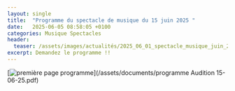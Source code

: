 ```yaml
---
layout: single
title:  "Programme du spectacle de musique du 15 juin 2025 "
date:   2025-06-05 08:58:05 +0100
categories: Musique Spectacles
header:
  teaser: /assets/images/actualités/2025_06_01_spectacle_musique_juin_2025/affiche_spectacle_musique_juin_2025.webp
excerpt: Demandez le programme !!
---
```


[![première page programme](/assets/images/actualités/2025_06_01_spectacle_musique_juin_2025/programme_spectacle_musique_juin_2025.svg)](/assets/documents/programme Audition 15-06-25.pdf)